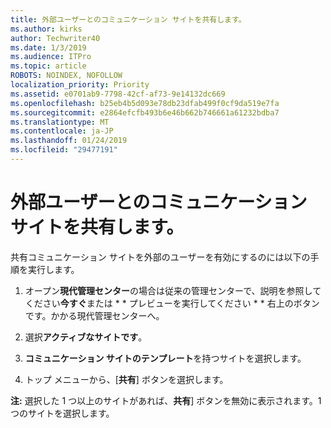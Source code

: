 ```yaml
---
title: 外部ユーザーとのコミュニケーション サイトを共有します。
ms.author: kirks
author: Techwriter40
ms.date: 1/3/2019
ms.audience: ITPro
ms.topic: article
ROBOTS: NOINDEX, NOFOLLOW
localization_priority: Priority
ms.assetid: e0701ab9-7798-42cf-af73-9e14132dc669
ms.openlocfilehash: b25eb4b5d093e78db23dfab499f0cf9da519e7fa
ms.sourcegitcommit: e2864efcfb493b6e46b662b746661a61232bdba7
ms.translationtype: MT
ms.contentlocale: ja-JP
ms.lasthandoff: 01/24/2019
ms.locfileid: "29477191"
---
```

# <a name="share-a-communication-site-with-external-users"></a>外部ユーザーとのコミュニケーション サイトを共有します。

共有コミュニケーション サイトを外部のユーザーを有効にするのには以下の手順を実行します。 
  
1. オープン**現代管理センター**の場合は従来の管理センターで、説明を参照してください**今すぐ**または * * プレビューを実行してください * * 右上のボタンです。かかる現代管理センターへ。 
  
2. 選択**アクティブなサイトです**。
  
3. **コミュニケーション サイトのテンプレート**を持つサイトを選択します。 
  
4. トップ メニューから、[**共有**] ボタンを選択します。 
  
 **注:** 選択した 1 つ以上のサイトがあれば、**共有**] ボタンを無効に表示されます。1 つのサイトを選択します。 
  

